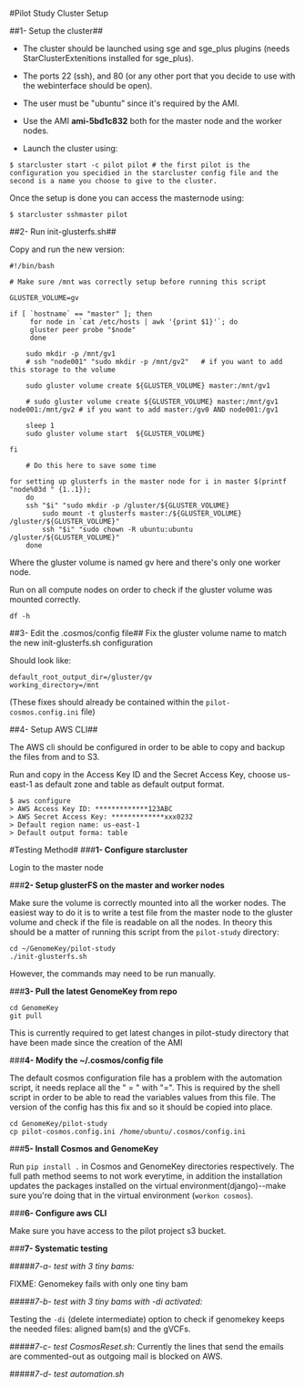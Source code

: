 #Pilot Study Cluster Setup

##1- Setup the cluster##

- The cluster should be launched using sge and sge_plus plugins (needs StarClusterExtenitions installed for sge_plus). 

- The ports 22 (ssh), and 80 (or any other port that you decide to use with the webinterface should be open).

- The user must be "ubuntu" since it's required by the AMI.

- Use the AMI **ami-5bd1c832** both for the master node and the worker nodes.

- Launch the cluster using: 

```
$ starcluster start -c pilot pilot # the first pilot is the configuration you specidied in the starcluster config file and the second is a name you choose to give to the cluster.
```

Once the setup is done you can access the masternode using: 

```
$ starcluster sshmaster pilot
```

##2- Run init-glusterfs.sh##

Copy and run the new version:

```
#!/bin/bash

# Make sure /mnt was correctly setup before running this script

GLUSTER_VOLUME=gv

if [ `hostname` == "master" ]; then
     for node in `cat /etc/hosts | awk '{print $1}'`; do 
     gluster peer probe "$node"
     done
     
    sudo mkdir -p /mnt/gv1
    # ssh "node001" "sudo mkdir -p /mnt/gv2"   # if you want to add this storage to the volume
      
    sudo gluster volume create ${GLUSTER_VOLUME} master:/mnt/gv1
    
    # sudo gluster volume create ${GLUSTER_VOLUME} master:/mnt/gv1 node001:/mnt/gv2 # if you want to add master:/gv0 AND node001:/gv1
      
    sleep 1
    sudo gluster volume start  ${GLUSTER_VOLUME}
    
fi
	
	# Do this here to save some time
	
for setting up glusterfs in the master node for i in master $(printf "node%03d " {1..1}); 
    do
	ssh "$i" "sudo mkdir -p /gluster/${GLUSTER_VOLUME}
    	sudo mount -t glusterfs master:/${GLUSTER_VOLUME} /gluster/${GLUSTER_VOLUME}"
    	ssh "$i" "sudo chown -R ubuntu:ubuntu /gluster/${GLUSTER_VOLUME}"
	done
```

Where the gluster volume is named gv here and there's only one worker node.

Run  on all compute nodes on order to check if the gluster volume was mounted correctly.

```
df -h
```

##3- Edit the .cosmos/config file##
Fix the gluster volume name to match the new init-glusterfs.sh configuration 

Should look like:

```
default_root_output_dir=/gluster/gv
working_directory=/mnt
```

(These fixes should already be contained within the ```pilot-cosmos.config.ini``` file)

##4- Setup AWS CLI##

The AWS cli should be configured in order to be able to copy and backup the files from and to S3.

Run and copy in the Access Key ID and the Secret Access Key, choose us-east-1 as default zone and table as default output format.

```
$ aws configure
> AWS Access Key ID: *************123ABC
> AWS Secret Access Key: *************xxx0232
> Default region name: us-east-1
> Default output forma: table
```

#Testing Method#
###**1- Configure starcluster**

Login to the master node

###**2- Setup glusterFS on the master and worker nodes**

Make sure the volume is correctly mounted into all the worker nodes. The easiest way to do it is to write a test file from the master node to the gluster volume and check if the file is readable on all the nodes.  In theory this should be a matter of running this script from the ```pilot-study``` directory:

```
cd ~/GenomeKey/pilot-study
./init-glusterfs.sh
```

However, the commands may need to be run manually.

###**3- Pull the latest GenomeKey from repo**

```
cd GenomeKey
git pull
````

This is currently required to get latest changes in pilot-study directory that have been made since the creation of the AMI

	
###**4- Modify the ~/.cosmos/config file**

The default cosmos configuration file has a problem with the automation script, it needs replace all the " = " with "=".
This is required by the shell script in order to be able to read the variables values from this file.  The version of the config has this fix and so it should be copied into place.

```
cd GenomeKey/pilot-study
cp pilot-cosmos.config.ini /home/ubuntu/.cosmos/config.ini
```

###**5- Install Cosmos and GenomeKey**

Run ```pip install .``` in Cosmos and GenomeKey directories respectively. The full path method seems to not work everytime, in addition the installation updates the packages installed on the virtual environment(django)--make sure you're doing that in the virtual environment (```workon cosmos```).

###**6- Configure aws CLI**

Make sure you have access to the pilot project s3 bucket.

###**7- Systematic testing**

#####*7-a- test with 3 tiny bams:*

FIXME: Genomekey fails with only one tiny bam

#####*7-b- test with 3 tiny bams with -di activated:*

Testing the ```-di``` (delete intermediate) option to check if genomekey keeps the needed files: aligned bam(s) and the gVCFs.

#####*7-c- test CosmosReset.sh:*
Currently the lines that send the emails are commented-out as outgoing mail is blocked on AWS.

#####*7-d- test automation.sh*
